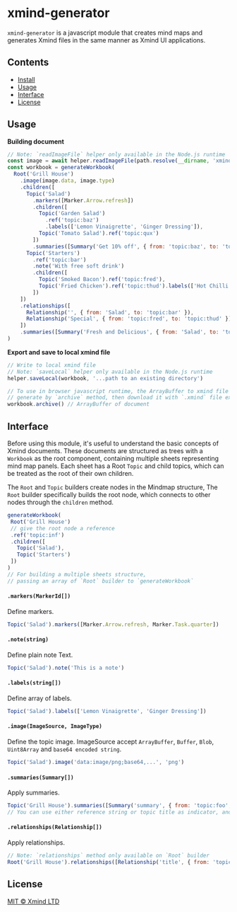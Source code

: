 # xmind-generator

`xmind-generator` is a javascript module that creates mind maps and generates Xmind files in the same manner as Xmind UI applications.

## Contents

- [Install](#Install)
- [Usage](#usage)
- [Interface](#interface)
- [License](#license)

## Usage

**Building document**

```javascript
// Note: `readImageFile` helper only available in the Node.js runtime
const image = await helper.readImageFile(path.resolve(__dirname, 'xmind.jpeg'))
const workbook = generateWorkbook(
  Root('Grill House')
    .image(image.data, image.type)
    .children([
      Topic('Salad')
        .markers([Marker.Arrow.refresh])
        .children([
          Topic('Garden Salad')
            .ref('topic:baz')
            .labels(['Lemon Vinaigrette', 'Ginger Dressing']),
          Topic('Tomato Salad').ref('topic:qux')
        ])
        .summaries([Summary('Get 10% off', { from: 'topic:baz', to: 'topic:qux' })]),
      Topic('Starters')
        .ref('topic:bar')
        .note('With free soft drink')
        .children([
          Topic('Smoked Bacon').ref('topic:fred'),
          Topic('Fried Chicken').ref('topic:thud').labels(['Hot Chilli'])
        ])
    ])
    .relationships([
      Relationship('', { from: 'Salad', to: 'topic:bar' }),
      Relationship('Special', { from: 'topic:fred', to: 'topic:thud' })
    ])
    .summaries([Summary('Fresh and Delicious', { from: 'Salad', to: 'topic:bar' })])
)
```

**Export and save to local xmind file**
```javascript
// Write to local xmind file
// Note: `saveLocal` helper only available in the Node.js runtime
helper.saveLocal(workbook, '...path to an existing directory')

// To use in browser javascript runtime, the ArrayBuffer to xmind file can be
// generate by `archive` method, then download it with `.xmind` file extension
workbook.archive() // ArrayBuffer of document
```

## Interface

Before using this module, it's useful to understand the basic concepts of Xmind documents. These documents are structured as trees with a `Workbook` as the root component, containing multiple sheets representing mind map panels. Each sheet has a Root `Topic` and child topics, which can be treated as the root of their own children.

The `Root` and `Topic` builders create nodes in the Mindmap structure, The `Root` builder specifically builds the root node, which connects to other nodes through the `children` method.

 ```javascript
generateWorkbook(
  Root('Grill House')
  // give the root node a reference
  .ref('topic:inf')
  .children([
    Topic('Salad'),
    Topic('Starters')
  ])
)
// For building a multiple sheets structure,
// passing an array of `Root` builder to `generateWorkbook`
 ```

#### `.markers(MarkerId[])`

Define markers.

```javascript
Topic('Salad').markers([Marker.Arrow.refresh, Marker.Task.quarter])
```

#### `.note(string)`
Define plain note Text.
```javascript
Topic('Salad').note('This is a note')
```

#### `.labels(string[])`
Define array of labels.
```javascript
Topic('Salad').labels(['Lemon Vinaigrette', 'Ginger Dressing'])
```
#### `.image(ImageSource, ImageType)`
Define the topic image. ImageSource accept `ArrayBuffer`, `Buffer`, `Blob`, `Uint8Array` and `base64 encoded string`.
```javascript
Topic('Salad').image('data:image/png;base64,...', 'png')
```
#### `.summaries(Summary[])`
Apply summaries.
```javascript
Topic('Grill House').summaries([Summary('summary', { from: 'topic:foo', to: 'topic:bar' })])
// You can use either reference string or topic title as indicator, and make sure they are unique.
```
#### `.relationships(Relationship[])`
Apply relationships.
```javascript
// Note: `relationships` method only available on `Root` builder
Root('Grill House').relationships([Relationship('title', { from: 'topic:foo', to: 'topic:bar' })])
```


## License

[MIT © Xmind LTD](../LICENSE)



